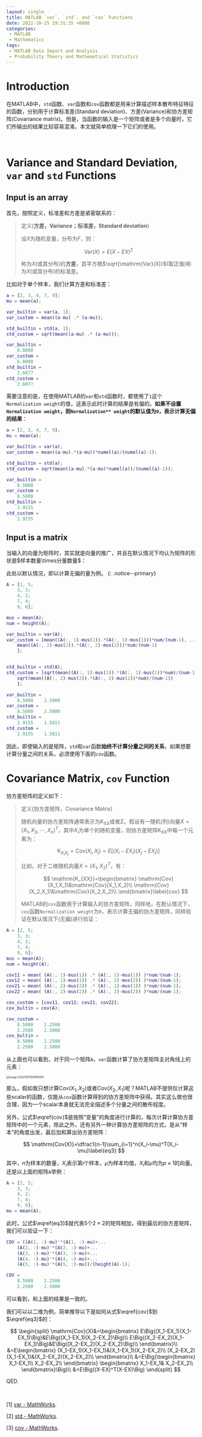 ```yaml
---
layout: single
title: MATLAB `var`, `std`, and `cov` Functions
date: 2022-10-25 19:31:35 +0800
categories: 
 - MATLAB
 - Mathematics
tags:
 - MATLAB Data Import and Analysis
 - Probability Theory and Mathematical Statistics
---
```


# Introduction

在MATLAB中，`std`函数、`var`函数和`cov`函数都是用来计算描述样本散布特征特征的函数，分别用于计算标准差(Standard deviation)、方差(Variance)和协方差矩阵(Covariance matrix)。但是，当函数的输入是一个矩阵或者是多个向量时，它们所输出的结果比较容易混淆，本文就简单梳理一下它们的使用。

<br>

# Variance and Standard Deviation, `var` and `std` Functions

## Input is an array

首先，按照定义，标准差和方差是紧密联系的：

> 定义(**方差，Variance；标准差，Standard deviation**)
>
> 设$X$为随机变量，分布为$F$，则：
> 
> $$
> \mathrm{Var}(X)=E(X-EX)^2\label{variance}
> $$
> 
> 称为$X$(或其分布)的**方差**，其平方根$\sqrt{\mathrm{Var}(X)}$(取正值)称为$X$(或其分布)的标准差。

比如对于单个样本，我们计算方差和标准差：

```matlab
a = [2, 3, 4, 7, 9];
mu = mean(a);

var_builtin = var(a, 1);
var_custom = mean((a-mu) .* (a-mu));

std_builtin = std(a, 1);
std_custom = sqrt(mean((a-mu) .* (a-mu)));
```

```matlab
var_builtin =
    6.8000
var_custom =
    6.8000
std_builtin =
    2.6077
std_custom =
    2.6077
```

需要注意的是，在使用MATLAB的`var`和`std`函数时，都使用了`1`这个`Normalization weight`的值，这表示此时计算的结果是有偏的。**如果不设置`Normalization weight`，则`Normalization** weight`的默认值为`0`，表示计算无偏的结果**：

```matlab
a = [2, 3, 4, 7, 9];
mu = mean(a);

var_builtin = var(a);
var_custom = mean((a-mu).*(a-mu))*numel(a)/(numel(a)-1);

std_builtin = std(a);
std_custom = sqrt(mean((a-mu).*(a-mu)*numel(a))/(numel(a)-1));
```

```matlab
var_builtin =
    8.5000
var_custom =
    8.5000
std_builtin =
    2.9155
std_custom =
    2.9155
```

## Input is a matrix

当输入的向量为矩阵时，其实就是向量的推广，并且在默认情况下均认为矩阵的形状是$样本数量\times分量数量$：

此处以默认情况，即以计算无偏的量为例。
{: .notice--primary}

```matlab
A = [2, 5;
    3, 3;
    4, 2;
    7, 4;
    9, 6];

mus = mean(A);
num = height(A);

var_builtin = var(A);
var_custom = [mean((A(:, 1)-mus(1)).*(A(:, 1)-mus(1)))*num/(num-1), ...
    mean((A(:, 2)-mus(2)).*(A(:, 2)-mus(2)))*num/(num-1)
    ];


std_builtin = std(A);
std_custom = [sqrt(mean((A(:, 1)-mus(1)).*(A(:, 1)-mus(1))*num)/(num-1)), ...
    sqrt(mean((A(:, 2)-mus(2)).*(A(:, 2)-mus(2))*num)/(num-1))
    ];
```

```matlab
var_builtin =
    8.5000    2.5000
var_custom =
    8.5000    2.5000
std_builtin =
    2.9155    1.5811
std_custom =
    2.9155    1.5811
```

因此，即使输入的是矩阵，`std`和`var`函数**始终不计算分量之间的关系**，如果想要计算分量之间的关系，必须使用下面的`cov`函数。

# Covariance Matrix, `cov` Function

协方差矩阵的定义如下：

>定义(协方差矩阵，Covariance Matrix)
>
>随机向量的协方差矩阵通常表示为$\mathrm{K_{XX}}$或者$\Sigma$。假设有一随机(列)向量$X=(X_1,X_2,\cdots,X_n)^T$，其中$X_i$为单个的随机变量，则协方差矩阵$\mathrm{K_{XX}}$中每一个元素为：
>
>$$
>\mathrm{K}_{X_iX_j}=\mathrm{Cov}(X_i,X_j)=E\Big[(X_i-EX_i)(X_j-EX_j)\Big]
>$$
>
>比如，对于二维随机向量$X=(X_1,X_2)^T$，有：
>
>$$
>\mathrm{K_{XX}}=\begin{bmatrix}
>\mathrm{Cov}(X_1,X_1)&\mathrm{Cov}(X_1,X_2)\\
>\mathrm{Cov}(X_2,X_1)&\mathrm{Cov}(X_2,X_2)\\
>\end{bmatrix}\label{cov}
>$$
>
>MATLAB的`cov`函数用于计算输入的协方差矩阵，同样地，在默认情况下，`cov`函数`Normalization weight`为`0`，表示计算无偏的协方差矩阵，同样验证在默认情况下(无偏)进行验证：

```matlab
A = [2, 5;
    3, 3;
    4, 2;
    7, 4;
    9, 6];
mus = mean(A);
num = height(A);

cov11 = mean( (A(:, 1)-mus(1)) .* (A(:, 1)-mus(1)) )*num/(num-1);
cov12 = mean( (A(:, 1)-mus(1)) .* (A(:, 2)-mus(2)) )*num/(num-1);
cov21 = mean( (A(:, 2)-mus(2)) .* (A(:, 1)-mus(1)) )*num/(num-1);
cov22 = mean( (A(:, 2)-mus(2)) .* (A(:, 2)-mus(2)) )*num/(num-1);

cov_custom = [cov11, cov12; cov21, cov22];
cov_bultin = cov(A);
```

```matlab
cov_custom =
    8.5000    2.2500
    2.2500    2.5000
cov_bultin =
    8.5000    2.2500
    2.2500    2.5000
```

从上面也可以看到，对于同一个矩阵`A`，`var`函数计算了协方差矩阵主对角线上的元素：

<img src="https://github.com/HelloWorld-1017/blog-images/blob/main/migration/imgpersonal/image-20221025183855051.png?raw=true" alt="image-20221025183855051" style="zoom:50%;" />

那么，假如我只想计算$\mathrm{Cov}(X_1,X_2)$或者$\mathrm{Cov}(X_2,X_1)$呢？MATLAB不提供仅计算这些scalar的函数，仅能从`cov`函数计算得到的协方差矩阵中获得。其实这么做也很合理，因为一个scalar本身就无法完全描述多个分量之间的散布程度。

另外，公式$\eqref{cov}$是按照“变量”的角度进行计算的，每次计算计算协方差矩阵中的一个元素，除此之外，还有另外一种计算协方差矩阵的方式，是从“样本”的角度出发，最后加和算出协方差矩阵：

$$
\mathrm{Cov(X)}=\dfrac1{n-1}\sum_{i=1}^n(X_i-\mu)^T(X_i-\mu)\label{eq3}
$$

其中，$n$为样本的数量，$X_i$表示第$i$个样本，$\mu$为样本均值，$X_i$和$\mu$均为$p\times1$的向量。还是以上面的矩阵`A`举例：

```matlab
A = [2, 5;
    3, 3;
    4, 2;
    7, 4;
    9, 6];
mu = mean(A);
```

此时，公式$\eqref{eq3}$就代表5个$2\times2$的矩阵相加，得到最后的协方差矩阵，我们可以验证一下：

```matlab
COV = ((A(1, :)-mu)'*(A(1, :)-mu)+...
    (A(2, :)-mu)'*(A(2, :)-mu)+...
    (A(3, :)-mu)'*(A(3, :)-mu)+...
    (A(4, :)-mu)'*(A(4, :)-mu)+...
    (A(5, :)-mu)'*(A(5, :)-mu))/(height(A)-1);
```

```matlab
COV =
    8.5000    2.2500
    2.2500    2.5000
```

可以看到，和上面的结果是一致的。

我们可以以二维为例，简单推导以下是如何从式$\eqref{cov}$到$\eqref{eq3}$的：

$$
\begin{split}
\mathrm{Cov}(X)&=\begin{bmatrix}
E\Big((X_1-EX_1)(X_1-EX_1)\Big)&E\Big((X_1-EX_1)(X_2-EX_2)\Big)\\
E\Big((X_2-EX_2)(X_1-EX_1)\Big)&E\Big((X_2-EX_2)(X_2-EX_2)\Big)\\
\end{bmatrix}\\
&=E\begin{bmatrix}
(X_1-EX_1)(X_1-EX_1)&(X_1-EX_1)(X_2-EX_2)\\
(X_2-EX_2)(X_1-EX_1)&(X_2-EX_2)(X_2-EX_2)\\
\end{bmatrix}\\
&=E\Big(\begin{bmatrix}
X_1-EX_1\\
X_2-EX_2\\
\end{bmatrix}
\begin{bmatrix}
X_1-EX_1&
X_2-EX_2\\
\end{bmatrix}\Big)\\
&=E\Big((X-EX)^T(X-EX)\Big)
\end{split}
$$

QED.

<br>

[1] [var - MathWorks](https://ww2.mathworks.cn/help/matlab/ref/var.html).

[2] [std - MathWorks](https://ww2.mathworks.cn/help/matlab/ref/var.html).

[3] [cov - MathWorks](https://ww2.mathworks.cn/help/matlab/ref/cov.html).





